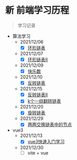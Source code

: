 # 新 前端学习历程

> 学习记录
- 算法学习
    - 2021/12/06 
        - [x]  [环形链表](https://juejin.cn/post/7038508588813254664#heading-0)
    - 2021/12/07
        - [x]  [环形链表II](https://juejin.cn/post/7038874653049225246)
    - 2021/12/09
        - [x]  [快乐数](https://juejin.cn/post/7039628287269666830)
    - 2021/12/10
        - [x]  [反转链表](https://juejin.cn/post/7040013199248195592)
    - 2021/12/15
        - [x]  [反转链表II](https://juejin.cn/post/7040013199248195592)
        - [x]  [k个一组翻转链表](https://juejin.cn/post/7041862839560044580)
    - 2021/12/20
        - [x]  [旋转链表](https://juejin.cn/post/7043635262823333902)
    - 2021/12/29
        - [x]  [两两交换链表中的节点](https://juejin.cn/post/7047010140259614734)
- vue3
    - 2021/12/13
        - [x] [vue3快速入门学习](https://juejin.cn/post/7041146016199868447/)
    - 2021/12/30
        - [ ] vite + vue